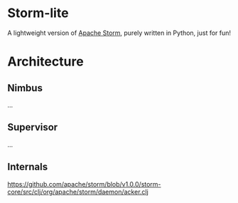 # Storm-lite

A lightweight version of [Apache Storm](http://storm.apache.org/), purely written in Python, just for fun!


Architecture
============


Nimbus
------
...

Supervisor
----------
...


Internals
---------

https://github.com/apache/storm/blob/v1.0.0/storm-core/src/clj/org/apache/storm/daemon/acker.clj